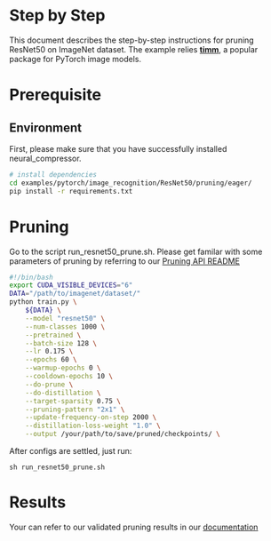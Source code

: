 # Step by Step
This document describes the step-by-step instructions for pruning ResNet50 on ImageNet dataset. The example relies **[timm](https://github.com/huggingface/pytorch-image-models)**, a popular package for PyTorch image models.

# Prerequisite
## Environment
First, please make sure that you have successfully installed neural_compressor.
```bash
# install dependencies
cd examples/pytorch/image_recognition/ResNet50/pruning/eager/
pip install -r requirements.txt
```

# Pruning
Go to the script run_resnet50_prune.sh. Please get familar with some parameters of pruning by referring to our [Pruning API README](https://github.com/intel/neural-compressor/tree/master/neural_compressor/compression/pruner)
```bash
#!/bin/bash
export CUDA_VISIBLE_DEVICES="6"
DATA="/path/to/imagenet/dataset/"
python train.py \
    ${DATA} \
    --model "resnet50" \
    --num-classes 1000 \
    --pretrained \
    --batch-size 128 \
    --lr 0.175 \
    --epochs 60 \
    --warmup-epochs 0 \
    --cooldown-epochs 10 \
    --do-prune \
    --do-distillation \
    --target-sparsity 0.75 \
    --pruning-pattern "2x1" \
    --update-frequency-on-step 2000 \
    --distillation-loss-weight "1.0" \
    --output /your/path/to/save/pruned/checkpoints/ \
```
After configs are settled, just run:
```
sh run_resnet50_prune.sh
```

# Results
Your can refer to our validated pruning results in our [documentation](https://github.com/intel/neural-compressor/tree/master/neural_compressor/compression/pruner#validated-pruning-models)